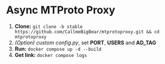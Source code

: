 # Async MTProto Proxy #
    
1. **Clone:** `git clone -b stable https://github.com/CallmeBigBear/mtprotoproxy.git && cd mtprotoproxy`
2. *(Option) custom config.py*, set **PORT**, **USERS** and **AD_TAG**
3. **Run:** `docker compose up -d --build`
4. **Get link:** `docker compose logs`
